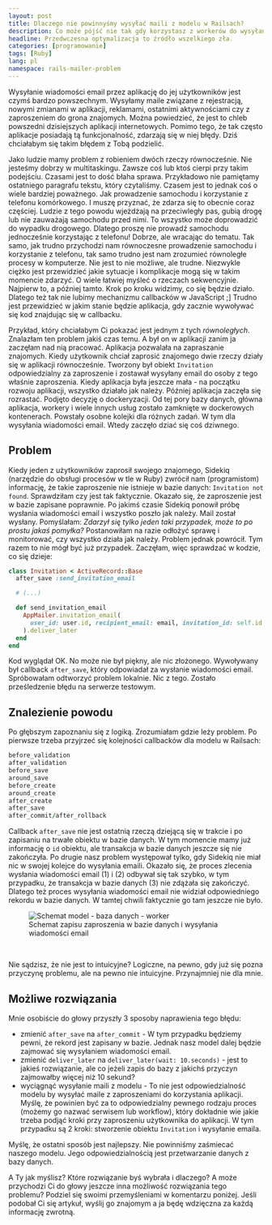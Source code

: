 ```yaml
---
layout: post
title: Dlaczego nie powinnyśmy wysyłać maili z modelu w Railsach?
description: Co może pójść nie tak gdy korzystasz z workerów do wysyłania maili? - studium przypadku.
headline: Przedwczesna optymalizacja to źródło wszelkiego zła.
categories: [programowanie]
tags: [Ruby]
lang: pl
namespace: rails-mailer-problem
---
```


Wysyłanie wiadomości email przez aplikację do jej użytkowników jest czymś bardzo powszechnym. Wysyłamy maile związane z rejestracją, nowymi zmianami w aplikacji, reklamami, ostatnimi aktywnościami czy z zaproszeniem do grona znajomych. Można powiedzieć, że jest to chleb powszedni dzisiejszych aplikacji internetowych. Pomimo tego, że tak często aplikacje posiadają tą funkcjonalność, zdarzają się w niej błędy. Dziś chciałabym się takim błędem z Tobą podzielić.

Jako ludzie mamy problem z robieniem dwóch rzeczy równocześnie. Nie jesteśmy dobrzy w multitaskingu. Zawsze coś lub ktoś cierpi przy takim podejściu. Czasami jest to dość błaha sprawa. Przykładowo nie pamiętamy ostatniego paragrafu tekstu, który czytaliśmy. Czasem jest to jednak coś o wiele bardziej poważnego. Jak prowadzenie samochodu i korzystanie z telefonu komórkowego. I muszę przyznać, że zdarza się to obecnie coraz częściej. Ludzie z tego powodu wjeżdżają na przeciwległy pas, gubią drogę lub nie zauważają samochodu przed nimi. To wszystko może doprowadzić do wypadku drogowego. Dlatego proszę nie prowadź samochodu jednocześnie korzystając z telefonu! Dobrze, ale wracając do tematu. Tak samo, jak trudno przychodzi nam równoczesne prowadzenie samochodu i korzystanie z telefonu, tak samo trudno jest nam zrozumieć równoległe procesy w komputerze. Nie jest to nie możliwe, ale trudne. Niezwykle ciężko jest przewidzieć jakie sytuacje i komplikacje mogą się w takim momencie zdarzyć. O wiele łatwiej myśleć o rzeczach sekwencyjnie. Najpierw to, a później tamto. Krok po kroku widzimy, co się będzie działo. Dlatego też tak nie lubimy mechanizmu callbacków w JavaScript ;] Trudno jest przewidzieć w jakim stanie będzie aplikacja, gdy zacznie wywoływać się kod znajdując się w callbacku.

Przykład, który chciałabym Ci pokazać jest jednym z tych _równoległych_. Znalazłam ten problem jakiś czas temu. A był on w aplikacji zanim ja zaczęłam nad nią pracować. Aplikacja pozwalała na zapraszanie znajomych. Kiedy użytkownik chciał zaprosić znajomego dwie rzeczy działy się w aplikacji równocześnie. Tworzony był obiekt `Invitation` odpowiedzialny za zaproszenie i zostawał wysyłany email do osoby z tego właśnie zaproszenia. Kiedy aplikacja była jeszcze mała - na początku rozwoju aplikacji, wszystko działało jak należy. Później aplikacja zaczęła się rozrastać. Podjęto decyzję o dockeryzacji. Od tej pory bazy danych, główna aplikacja, workery i wiele innych usług zostało zamknięte w dockerowych kontenerach. Powstały osobne kolejki dla różnych zadań. W tym dla wysyłania wiadomości email. Wtedy zaczęło dziać się coś dziwnego.

## Problem

Kiedy jeden z użytkowników zaprosił swojego znajomego, Sidekiq (narzędzie do obsługi procesów w tle w Ruby) zwrócił nam (programistom) informację, że takie zaproszenie nie istnieje w bazie danych: `Invitation not found`. Sprawdziłam czy jest tak faktycznie. Okazało się, że zaproszenie jest w bazie zapisane poprawnie. Po jakimś czasie Sidekiq ponowił próbę wysłania wiadomości email i wszystko poszło jak należy. Mail został wysłany. Pomyślałam: _Zdarzył się tylko jeden taki przypadek, może to po prostu jakaś pomyłka?_ Postanowiłam na razie odłożyć sprawę i monitorować, czy wszystko działa jak należy. Problem jednak powrócił. Tym razem to nie mógł być już przypadek. Zaczęłam, więc sprawdzać w kodzie, co się dzieje:

```ruby
class Invitation < ActiveRecord::Base
  after_save :send_invitation_email

  # (...)

  def send_invitation_email
    AppMailer.invitation_email(
      user_id: user.id, recipient_email: email, invitation_id: self.id
    ).deliver_later
  end
end
```

Kod wyglądał OK. No może nie był piękny, ale nic złożonego. Wywoływany był callback `after_save`, który odpowiadał za wysłanie wiadomości email. Spróbowałam odtworzyć problem lokalnie. Nic z tego. Zostało prześledzenie błędu na serwerze testowym.

## Znalezienie powodu

Po głębszym zapoznaniu się z logiką. Zrozumiałam gdzie leży problem. Po pierwsze trzeba przyjrzeć się kolejności callbacków dla modelu w Railsach:

```ruby
before_validation
after_validation
before_save
around_save
before_create
around_create
after_create
after_save
after_commit/after_rollback
```

Callback `after_save` nie jest ostatnią rzeczą dziejącą się w trakcie i po zapisaniu na trwałe obiektu w bazie danych. W tym momencie mamy już informację o `id` obiektu, ale transakcja w bazie danych jeszcze się nie zakończyła. Po drugie nasz problem występował tylko, gdy Sidekiq nie miał nic w swojej kolejce do wysyłania emaili. Okazało się, że proces zlecenia wysłania wiadomości email (1) i (2) odbywał się tak szybko, w tym przypadku, że transakcja w bazie danych (3) nie zdążała się zakończyć. Dlatego też proces wysyłania wiadomości email nie widział odpowiedniego rekordu w bazie danych. W tamtej chwili faktycznie go tam jeszcze nie było.

<figure>
  <img src="{{ site.baseurl_root }}/images/rails-mailer-problem/mailer-in-rails-model.jpg" alt='Schemat model - baza danych - worker'>
  <figcaption>Schemat zapisu zaproszenia w bazie danych i wysyłania wiadomości email</figcaption>
</figure>
<br>

Nie sądzisz, że nie jest to intuicyjne? Logiczne, na pewno, gdy już się pozna przyczynę problemu, ale na pewno nie intuicyjne. Przynajmniej nie dla mnie.

## Możliwe rozwiązania

Mnie osobiście do głowy przyszły 3 sposoby naprawienia tego błędu:

- zmienić  `after_save` na `after_commit`  - W tym przypadku będziemy pewni, że rekord jest zapisany w bazie. Jednak nasz model dalej będzie zajmować się wysyłaniem wiadomości email.
- zmienić `deliver_later` na `deliver_later(wait: 10.seconds)` - jest to jakieś rozwiązanie, ale co jeżeli zapis do bazy z jakichś przyczyn zajmowałby więcej niż 10 sekund?
- wyciągnąć wysyłanie maili z modelu - To nie jest odpowiedzialność modelu by wysyłać maile z zaproszeniami do korzystania aplikacji. Myślę, że powinien być za to odpowiedzialny pewnego rodzaju proces (możemy go nazwać serwisem lub workflow), który dokładnie wie jakie trzeba podjąć kroki przy zaproszeniu użytkownika do aplikacji. W tym przypadku są 2 kroki: stworzenie obiektu `Invitation` i wysyłanie emaila.

Myślę, że ostatni sposób jest najlepszy. Nie powinniśmy zaśmiecać naszego modelu. Jego odpowiedzialnością jest przetwarzanie danych z bazy danych.

A Ty jak myślisz? Które rozwiązanie byś wybrała i dlaczego? A może przychodzi Ci do głowy jeszcze inna możliwość rozwiązania tego problemu? Podziel się swoimi przemyśleniami w komentarzu poniżej. Jeśli podobał Ci się artykuł, wyślij go znajomym a ja będę wdzięczna za każdą informację zwrotną.

